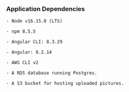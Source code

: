 ### Application Dependencies

```
- Node v16.15.0 (LTS) 

- npm 8.5.5 

- Angular CLI: 8.3.29

- Angular: 8.2.14

- AWS CLI v2

- A RDS database running Postgres.

- A S3 bucket for hosting uploaded pictures.

```
